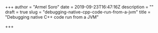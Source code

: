 +++
author = "Armel Soro"
date = 2019-09-23T16:47:16Z
description = ""
draft = true
slug = "debugging-native-cpp-code-run-from-a-jvm"
title = "Debugging native C++ code run from a JVM"

+++




